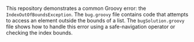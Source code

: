 This repository demonstrates a common Groovy error: the `IndexOutOfBoundsException`.  The `bug.groovy` file contains code that attempts to access an element outside the bounds of a list. The `bugSolution.groovy` file shows how to handle this error using a safe-navigation operator or checking the index bounds.